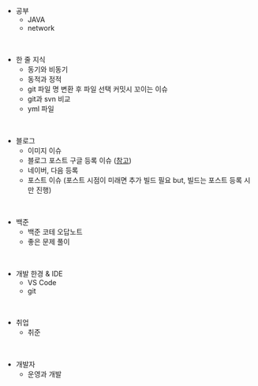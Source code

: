 - 공부
  - JAVA
  - network

<br>

- 한 줄 지식
  - 동기와 비동기
  - 동적과 정적
  - git 파일 명 변환 후 파일 선택 커밋시 꼬이는 이슈
  - git과 svn 비교
  - yml 파일

<br>

- 블로그
  - 이미지 이슈
  - 블로그 포스트 구글 등록 이슈 ([참고](https://www.betterweb.or.kr/blog/%EC%84%9C%EC%B9%98-%EC%BD%98%EC%86%94-%EC%9D%B4%EC%95%BC%EA%B8%B0-6-%EA%B2%80%EC%83%89%EC%97%90-%EB%82%98%EC%98%A4%EC%A7%80-%EC%95%8A%EC%95%84%EC%9A%94/))
  - 네이버, 다음 등록
  - 포스트 이슈 (포스트 시점이 미래면 추가 빌드 필요 but, 빌드는 포스트 등록 시만 진행)

<br>

- 백준
  - 백준 코테 오답노트
  - 좋은 문제 풀이

<br>

- 개발 한경 & IDE
  - VS Code
  - git

<br>

- 취업
  - 취준

<br>

- 개발자
  - 운영과 개발
